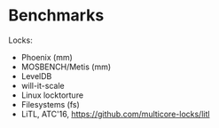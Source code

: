 # Benchmarks

Locks:
- Phoenix (mm)
- MOSBENCH/Metis (mm)
- LevelDB
- will-it-scale
- Linux locktorture
- Filesystems (fs)
- LiTL, ATC'16, https://github.com/multicore-locks/litl
